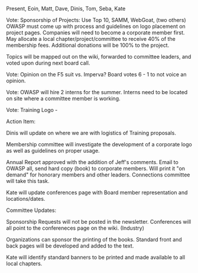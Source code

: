 Present, Eoin, Matt, Dave, Dinis, Tom, Seba, Kate

Vote: Sponsorship of Projects: Use Top 10, SAMM, WebGoat, (two others)
OWASP must come up with process and guidelines on logo placement on
project pages. Companies will need to become a corporate member first.
May allocate a local chapter/project/committee to receive 40% of the
membership fees. Additional donations will be 100% to the project.

Topics will be mapped out on the wiki, forwarded to committee leaders,
and voted upon during next board call.

Vote: Opinion on the F5 suit vs. Imperva? Board votes 6 - 1 to not voice
an opinion.

Vote: OWASP will hire 2 interns for the summer. Interns need to be
located on site where a committee member is working.

Vote: Training Logo -

Action Item:

Dinis will update on where we are with logistics of Training proposals.

Membership committee will investigate the development of a corporate
logo as well as guidelines on proper usage.

Annual Report approved with the addition of Jeff's comments. Email to
OWASP all, send hard copy (book) to corporate members. Will print it "on
demand" for honorary members and other leaders. Connections committee
will take this task.

Kate will update conferences page with Board member representation and
locations/dates.

Committee Updates:

Sponsorship Requests will not be posted in the newsletter. Conferences
will all point to the confereneces page on the wiki. (Industry)

Organizations can sponsor the printing of the books. Standard front and
back pages will be developed and added to the text.

Kate will identify standard banners to be printed and made available to
all local chapters.